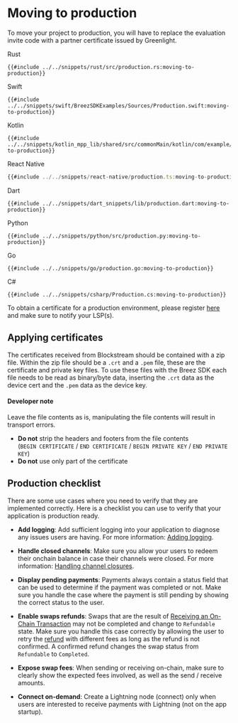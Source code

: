 # Moving to production 

To move your project to production, you will have to replace the evaluation invite code with a partner certificate issued by Greenlight.

<custom-tabs category="lang">
<div slot="title">Rust</div>
<section>

```rust,ignore
{{#include ../../snippets/rust/src/production.rs:moving-to-production}}
```
</section>

<div slot="title">Swift</div>
<section>

```swift,ignore
{{#include ../../snippets/swift/BreezSDKExamples/Sources/Production.swift:moving-to-production}}
```
</section>

<div slot="title">Kotlin</div>
<section>

```kotlin,ignore
{{#include ../../snippets/kotlin_mpp_lib/shared/src/commonMain/kotlin/com/example/kotlinmpplib/Production.kt:moving-to-production}}
```
</section>

<div slot="title">React Native</div>
<section>

```typescript
{{#include ../../snippets/react-native/production.ts:moving-to-production}}
```
</section>

<div slot="title">Dart</div>
<section>

```dart,ignore
{{#include ../../snippets/dart_snippets/lib/production.dart:moving-to-production}}
```
</section>

<div slot="title">Python</div>
<section>

```python,ignore
{{#include ../../snippets/python/src/production.py:moving-to-production}}
```
</section>

<div slot="title">Go</div>
<section>

```go,ignore
{{#include ../../snippets/go/production.go:moving-to-production}}
```
</section>

<div slot="title">C#</div>
<section>

```cs,ignore
{{#include ../../snippets/csharp/Production.cs:moving-to-production}}
```
</section>
</custom-tabs>

To obtain a certificate for a production environment, please register [here](https://greenlight.blockstream.com/) and make sure to notify your LSP(s).

## Applying certificates

The certificates received from Blockstream should be contained with a zip file. Within the zip file should be a `.crt` and a `.pem` file, these are the certificate and private key files. To use these files with the Breez SDK each file needs to be read as binary/byte data, inserting the `.crt` data as the device cert and the `.pem` data as the device key.
<div class="warning">
<h4>Developer note</h4>
Leave the file contents as is, manipulating the file contents will result in transport errors. 
<ul>
<li><b>Do not</b> strip the headers and footers from the file contents<br/>(<code>BEGIN CERTIFICATE</code> / <code>END CERTIFICATE</code> / <code>BEGIN PRIVATE KEY</code> / <code>END PRIVATE KEY</code>)</li>
<li><b>Do not</b> use only part of the certificate</li>
</ul>
</div>

## Production checklist
There are some use cases where you need to verify that they are implemented correctly. Here is a checklist you can use to verify that your application is production ready.

- **Add logging**: Add sufficient logging into your application to diagnose any issues users are having. For more information: [Adding logging](logging.md).

- **Handle closed channels**: Make sure you allow your users to redeem their onchain balance in case their channels were closed. For more information: [Handling channel closures](closed_channels.md).

- **Display pending payments**: Payments always contain a status field that can be used to determine if the payment was completed or not. Make sure you handle the case where the payment is still pending by showing the correct status to the user.

- **Enable swaps refunds**: Swaps that are the result of [Receiving an On-Chain Transaction](receive_onchain.md) may not be completed and change to `Refundable` state. Make sure you handle this case correctly by allowing the user to retry the [refund](receive_onchain.html#refund-a-swap) with different fees as long as the refund is not confirmed. A confirmed refund changes the swap status from `Refundable` to `Completed`.

- **Expose swap fees**: When sending or receiving on-chain, make sure to clearly show the expected fees involved, as well as the send / receive amounts.

- **Connect on-demand**: Create a Lightning node (connect) only when users are interested to receive payments with Lightning (not on the app startup).
